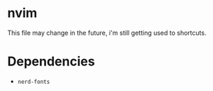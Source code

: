 # nvim

This file may change in the future, i'm still getting used to shortcuts.


# Dependencies

* `nerd-fonts`
